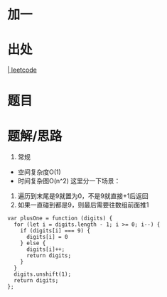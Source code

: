 # 加一
# 出处

[ | leetcode](https://leetcode-cn.com/problems/plus-one/)

# 题目


# 题解/思路

1. 常规
  - 空间复杂度O(1)
  - 时间复杂图O(n^2)
  这里分一下场景：
  1. 遍历到末尾是9就置为0，不是9就直接+1后返回
  2. 如果一直碰到都是9，则最后需要往数组前面推1
  ```
  var plusOne = function (digits) {
    for (let i = digits.length - 1; i >= 0; i--) {
      if (digits[i] === 9) {
        digits[i] = 0
      } else {
        digits[i]++;
        return digits;
      }
    }
    digits.unshift(1);
    return digits;
  };
  ````
